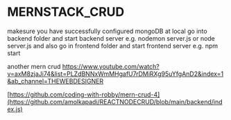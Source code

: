 # MERNSTACK_CRUD

makesure you have successfully configured mongoDB at local 
go into backend folder and start backend server e.g. nodemon server.js or node server.js
and also go in frontend folder and start frontend server e.g. npm start

another mern crud
https://www.youtube.com/watch?v=axM8zjaJi74&list=PLZdBNNxWmMHgafU7rDMiRXg95uYfgAnD2&index=1&ab_channel=THEWEBDESIGNER

[https://github.com/coding-with-robby/mern-crud-4](https://github.com/amolkapadi/REACTNODECRUD/blob/main/backend/index.js)
